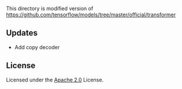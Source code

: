 This directory is modified version of https://github.com/tensorflow/models/tree/master/official/transformer

## Updates

- Add copy decoder

## License

Licensed under the [Apache 2.0](https://github.com/tensorflow/models/blob/master/LICENSE) License.

